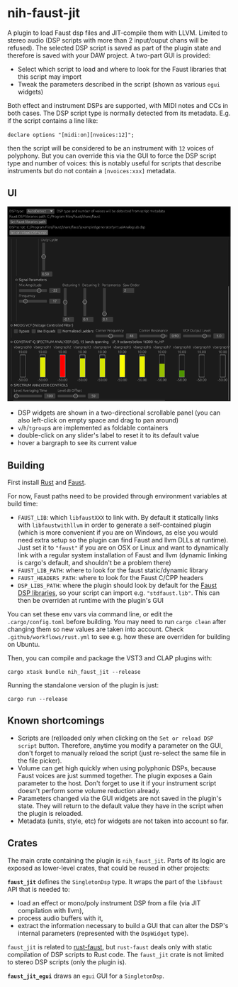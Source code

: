# nih-faust-jit

A plugin to load Faust dsp files and JIT-compile them with LLVM. Limited to
stereo audio (DSP scripts with more than 2 input/ouput chans will be refused).
The selected DSP script is saved as part of the plugin state and therefore is
saved with your DAW project. A two-part GUI is provided:

- Select which script to load and where to look for the Faust libraries that
this script may import
- Tweak the parameters described in the script (shown as various `egui` widgets)

Both effect and instrument DSPs are supported, with MIDI notes and CCs in both
cases. The DSP script type is normally detected from its metadata. E.g. if the
script contains a line like:

`declare options "[midi:on][nvoices:12]";`

then the script will be considered to be an instrument with `12` voices of
polyphony. But you can override this via the GUI to force the DSP script type
and number of voices: this is notably useful for scripts that describe
instruments but do not contain a `[nvoices:xxx]` metadata.

## UI

![screenshot](./_misc/screenshot.png)

- DSP widgets are shown in a two-directional scrollable panel (you can also
  left-click on empty space and drag to pan around)
- `v`/`h`/`tgroup`s are implemented as foldable containers
- double-click on any slider's label to reset it to its default value
- hover a bargraph to see its current value

## Building

First install [Rust](https://rustup.rs/) and [Faust](https://faust.grame.fr/downloads/).

For now, Faust paths need to be provided through environment variables at build
time:

- `FAUST_LIB`: which `libfaustXXX` to link with. By default it statically links
  with `libfaustwithllvm` in order to generate a self-contained plugin (which is
  more convenient if you are on Windows, as else you would need extra setup so
  the plugin can find Faust and llvm DLLs at runtime). Just set it to `"faust"`
  if you are on OSX or Linux and want to dynamically link with a regular system
  installation of Faust and llvm (dynamic linking is cargo's default, and
  shouldn't be a problem there)
- `FAUST_LIB_PATH`: where to look for the faust static/dynamic library
- `FAUST_HEADERS_PATH`: where to look for the Faust C/CPP headers
- `DSP_LIBS_PATH`: where the plugin should look by default for the [Faust DSP
  libraries](https://faustlibraries.grame.fr/), so your script can import e.g.
  `"stdfaust.lib"`. This can then be overriden at runtime with the plugin's GUI

You can set these env vars via command line, or edit the `.cargo/config.toml`
before building. You may need to run `cargo clean` after changing them so new
values are taken into account. Check `.github/workflows/rust.yml` to see e.g.
how these are overriden for building on Ubuntu.

Then, you can compile and package the VST3 and CLAP plugins with:

```shell
cargo xtask bundle nih_faust_jit --release
```

Running the standalone version of the plugin is just:

```shell
cargo run --release
```

## Known shortcomings

- Scripts are (re)loaded only when clicking on the `Set or reload DSP script`
  button. Therefore, anytime you modify a parameter on the GUI, don't forget to
  manually reload the script (just re-select the same file in the file picker).
- Volume can get high quickly when using polyphonic DSPs, because Faust voices
  are just summed together. The plugin exposes a Gain parameter to the host.
  Don't forget to use it if your instrument script doesn't perform some volume
  reduction already.
- Parameters changed via the GUI widgets are not saved in the plugin's state.
  They will return to the default value they have in the script when the
  plugin is reloaded.
- Metadata (units, style, etc) for widgets are not taken into account so far.

## Crates

The main crate containing the plugin is `nih_faust_jit`. Parts of its logic are
exposed as lower-level crates, that could be reused in other projects:

**`faust_jit`** defines the `SingletonDsp` type. It wraps the part of the
`libfaust` API that is needed to:

- load an effect or mono/poly instrument DSP from a file (via JIT compilation
  with llvm),
- process audio buffers with it,
- extract the information necessary to build a GUI that can alter the DSP's
  internal parameters (represented with the `DspWidget` type).
  
`faust_jit` is related to [rust-faust](https://github.com/Frando/rust-faust),
but `rust-faust` deals only with static compilation of DSP scripts to Rust code.
The `faust_jit` crate is not limited to stereo DSP scripts (only the plugin is).

**`faust_jit_egui`** draws an `egui` GUI for a `SingletonDsp`.
